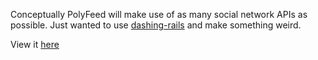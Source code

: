 Conceptually PolyFeed will make use of as many social network APIs as possible. Just wanted to use [dashing-rails](https://github.com/gottfrois/dashing-rails) and make something weird.

View it [here](https://polyfeed.herokuapp.com/dashing/dashboards)
